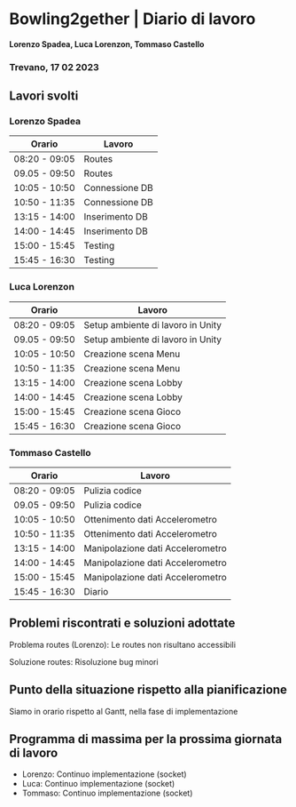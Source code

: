 # Bowling2gether | Diario di lavoro
#### Lorenzo Spadea, Luca Lorenzon, Tommaso Castello
### Trevano, 17 02 2023

## Lavori svolti

### Lorenzo Spadea

|Orario        |Lavoro                                         |
|--------------|-----------------------------------------------|
|08:20 - 09:05 | Routes                         
|09.05 - 09:50 | Routes                                  
|10:05 - 10:50 | Connessione DB                               
|10:50 - 11:35 | Connessione DB                       
|13:15 - 14:00 | Inserimento DB                         
|14:00 - 14:45 | Inserimento DB                            
|15:00 - 15:45 | Testing                        
|15:45 - 16:30 | Testing


### Luca Lorenzon

|Orario        |Lavoro                                         |
|--------------|-----------------------------------------------| 
|08:20 - 09:05 | Setup ambiente di lavoro in Unity                        
|09.05 - 09:50 | Setup ambiente di lavoro in Unity                   
|10:05 - 10:50 | Creazione scena Menu  
|10:50 - 11:35 | Creazione scena Menu                   
|13:15 - 14:00 | Creazione scena Lobby                                    
|14:00 - 14:45 | Creazione scena Lobby                          
|15:00 - 15:45 | Creazione scena Gioco                            
|15:45 - 16:30 | Creazione scena Gioco       

### Tommaso Castello

|Orario        |Lavoro                                         |
|--------------|-----------------------------------------------| 
|08:20 - 09:05 | Pulizia codice        
|09.05 - 09:50 | Pulizia codice                                 
|10:05 - 10:50 | Ottenimento dati Accelerometro                                   
|10:50 - 11:35 | Ottenimento dati Accelerometro
|13:15 - 14:00 | Manipolazione dati Accelerometro                           
|14:00 - 14:45 | Manipolazione dati Accelerometro                       
|15:00 - 15:45 | Manipolazione dati Accelerometro                         
|15:45 - 16:30 | Diario                  


##  Problemi riscontrati e soluzioni adottate
Problema routes (Lorenzo): Le routes non risultano accessibili

Soluzione routes: Risoluzione bug minori

## Punto della situazione rispetto alla pianificazione
Siamo in orario rispetto al Gantt, nella fase di implementazione

## Programma di massima per la prossima giornata di lavoro
- Lorenzo: Continuo implementazione (socket)
- Luca: Continuo implementazione (socket)
- Tommaso: Continuo implementazione (socket)
